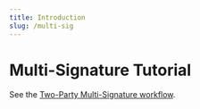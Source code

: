```yaml
---
title: Introduction
slug: /multi-sig
---
```


# Multi-Signature Tutorial

See the [Two-Party Multi-Signature workflow](../../../developers/cli/transfers/multisig-deploy-transfer.md).

<!-- TODO The videos and the tutorial need to be updated. Keeping the content in the repository for now and commenting it out so that it doesn't show up in search results.

In this tutorial, you will learn to use [Casper's permissions model](../../../concepts/design/casper-design.md#accounts-permissions) to sign transactions with multiple keys. The code for this tutorial is available in [GitHub](https://github.com/casper-ecosystem/keys-manager). The sample code creates a smart contract and a sample client that invokes the multi-signature feature on a local Casper network.

- [Account Management Concepts](./concepts.md)
- [Smart Contract Example](./contract.md)
- [Client Example](./client.md)
- [Additional Scenarios](./additional.md)

## Video Tutorials {#video-tutorials}

If you prefer a video walkthrough of this guide, you can check out the videos below.

**Account management and contract setup**

<iframe width="560" height="315" src="https://www.youtube.com/embed?v=u7Zg6--Adn4&list=PL8oWxbJ-csEogSV-M0IPiofWP5I_dLji6&index=4" frameborder="0" allow="accelerometer; autoplay; clipboard-write; encrypted-media; gyroscope; picture-in-picture" allowfullscreen></iframe>

**Local network testing with a JavaScript client**

<iframe width="560" height="315" src="https://www.youtube.com/embed?v=URCd4bwenLU&list=PL8oWxbJ-csEogSV-M0IPiofWP5I_dLji6&index=5" frameborder="0" allow="accelerometer; autoplay; clipboard-write; encrypted-media; gyroscope; picture-in-picture" allowfullscreen></iframe>
-->